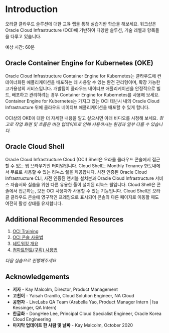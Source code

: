 # Introduction

오라클 클라우드 솔루션에 대한 교육 랩을 통해 실습기반 학습을 해보세요. 워크샵은 Oracle Cloud Infrastructure (OCI)에 기반하여 다양한 솔루션, 기술 레벨과 항목들을 다루고 있습니다. 

예상 시간: 60분

## Oracle Container Engine for Kubernetes (OKE)

Oracle Cloud Infrastructure Container Engine for Kubernetes는 클라우드에 컨테이너화된 애플리케이션을 배포하는 데 사용할 수 있는 완전 관리형이며, 확장 가능한 고가용성의 서비스입니다. 개발팀이 클라우드 네이티브 애플리케이션을 안정적으로 빌드, 배포하고 관리하려는 경우 Container Engine for Kubernetes를 사용해 보세요. Container Engine for Kubernetes는 가지고 있는 OCI 테넌시 내의 Oracle Cloud Infrastructure 위에 클라우드 네이티브 애플리케이션을 배포할 수 있게 합니다.

OCI상의 OKE에 대한 더 자세한 내용을 알고 싶으시면 아래 비디오를 시청해 보세요. *참고로 작업 화면 및 흐름은 버전 업데이트로 인해 사용하시는 환경과 일부 다를 수 있습니다.*

[](youtube:Qzc5K6xkEdU)

## Oracle Cloud Shell

Oracle Cloud Infrastructure Cloud (OCI) Shell은 오라클 클라우드 콘솔에서 접근할 수 있는 웹 브라우기반 터미널입니다. Cloud Shell는 Monthly Tenancy 한도내에서 무료로 사용할 수 있는 리눅스 쉘을 제공합니다. 사전 인증된 Oracle Cloud Infrastructure CLI, 사전 인증된 앤서블 설치본과 Oracle Cloud Infrastructure 서비스 자습서와 실습을 위한 다른 유용한 툴이 설치된 리눅스 쉘입니다. Cloud Shell은 콘솔에서 접근하는, 모든 OCI 사용자가 사용할 수 있는 기능입니다. Cloud Shell은 오라클 클라우드 콘솔에 영구적인 프레임으로 표시되어 콘솔의 다른 페이지로 이동할 때도 여전히 활성 상태를 유지합니다.

[](youtube:J51BXxlCbOY)


## Additional Recommended Resources

1. [OCI Training](https://cloud.oracle.com/en_US/iaas/training)
2. [OCI 콘솔 사용법](https://docs.us-phoenix-1.oraclecloud.com/Content/GSG/Concepts/console.htm)
3. [네트워킹 개요](https://docs.us-phoenix-1.oraclecloud.com/Content/Network/Concepts/overview.htm)
4. [컴파트먼트(구획) 사용법](https://docs.us-phoenix-1.oraclecloud.com/Content/GSG/Concepts/concepts.htm)

*다음 실습으로 진행해주세요*

## Acknowledgements

- **저자** - Kay Malcolm, Director, Product Management
- **고친이** - Yaisah Granillo, Cloud Solution Engineer, NA Cloud
- **공헌자** - LiveLabs QA Team (Arabella Yao, Product Manager Intern | Isa Kessinger, QA Intern)
- **한글화** - DongHee Lee, Principal Cloud Specialist Engineer, Oracle Korea Cloud Engineering
- **마지막 업데이트 한 사람 및 날짜** - Kay Malcolm, October 2020

